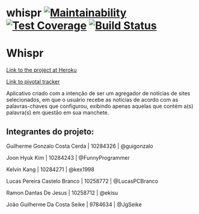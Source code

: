 # whispr [![Maintainability](https://api.codeclimate.com/v1/badges/3365bb60e779ac919f6c/maintainability)](https://codeclimate.com/github/therewasaproblem/whispr/maintainability) [![Test Coverage](https://api.codeclimate.com/v1/badges/a99a88d28ad37a79dbf6/test_coverage)](https://codeclimate.com/github/therewasaproblem/whispr/test_coverage) [![Build Status](https://travis-ci.org/therewasaproblem/whispr.svg?branch=master)](https://travis-ci.org/therewasaproblem/whispr)

# Whispr
[Link to the project at Heroku](http://whisprapp2019.herokuapp.com)

[Link to pivotal tracker](https://www.pivotaltracker.com/n/projects/2397600)

Aplicativo criado com a intenção de ser um agregador de notícias de sites selecionados, em que o usuário recebe as notícias de acordo com as palavras-chaves que configurou, exibindo apenas aquelas que contém a(s) palavra(s) em questão em sua manchete.

## Integrantes do projeto:

Guilherme Gonzalo Costa Cerda | 10284326 | @guigonzalo

Joon Hyuk Kim | 10284243 | @FunnyProgrammer

Kelvin Kang | 10284271 | @kex1998

Lucas Pereira Castelo Branco | 10258772 | @LucasPCBranco

Ramon Dantas De Jesus | 10258712 | @ekisu

João Guilherme Da Costa Seike | 9784634 | @JgSeike

